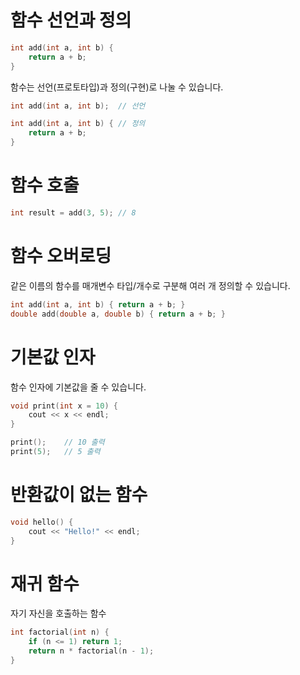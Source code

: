 # 함수 선언과 정의

```cpp
int add(int a, int b) {
    return a + b;
}
```

함수는 선언(프로토타입)과 정의(구현)로 나눌 수 있습니다.

```cpp
int add(int a, int b);  // 선언

int add(int a, int b) { // 정의
    return a + b;
}
```




# 함수 호출

```cpp
int result = add(3, 5); // 8
```




# 함수 오버로딩

같은 이름의 함수를 매개변수 타입/개수로 구분해 여러 개 정의할 수 있습니다.

```cpp
int add(int a, int b) { return a + b; }
double add(double a, double b) { return a + b; }
```




# 기본값 인자

함수 인자에 기본값을 줄 수 있습니다.

```cpp
void print(int x = 10) {
    cout << x << endl;
}

print();    // 10 출력
print(5);   // 5 출력
```




# 반환값이 없는 함수

```cpp
void hello() {
    cout << "Hello!" << endl;
}
```




# 재귀 함수

자기 자신을 호출하는 함수

```cpp
int factorial(int n) {
    if (n <= 1) return 1;
    return n * factorial(n - 1);
}
```
